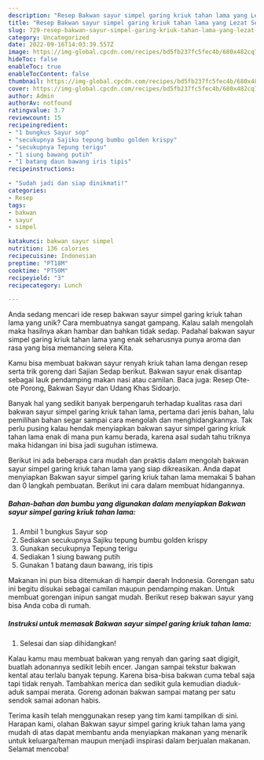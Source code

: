 ```yaml
---
description: "Resep Bakwan sayur simpel garing kriuk tahan lama yang Lezat Sekali"
title: "Resep Bakwan sayur simpel garing kriuk tahan lama yang Lezat Sekali"
slug: 729-resep-bakwan-sayur-simpel-garing-kriuk-tahan-lama-yang-lezat-sekali
category: Uncategorized
date: 2022-09-16T14:03:39.557Z
image: https://img-global.cpcdn.com/recipes/bd5fb237fc5fec4b/680x482cq70/bakwan-sayur-simpel-garing-kriuk-tahan-lama-foto-resep-utama.jpg
hideToc: false
enableToc: true
enableTocContent: false
thumbnail: https://img-global.cpcdn.com/recipes/bd5fb237fc5fec4b/680x482cq70/bakwan-sayur-simpel-garing-kriuk-tahan-lama-foto-resep-utama.jpg
cover: https://img-global.cpcdn.com/recipes/bd5fb237fc5fec4b/680x482cq70/bakwan-sayur-simpel-garing-kriuk-tahan-lama-foto-resep-utama.jpg
author: Admin
authorAv: notfound
ratingvalue: 3.7
reviewcount: 15
recipeingredient:
- "1 bungkus Sayur sop"
- "secukupnya Sajiku tepung bumbu golden krispy"
- "secukupnya Tepung terigu"
- "1 siung bawang putih"
- "1 batang daun bawang iris tipis"
recipeinstructions:

- "Sudah jadi dan siap dinikmati!"
categories:
- Resep
tags:
- bakwan
- sayur
- simpel

katakunci: bakwan sayur simpel 
nutrition: 136 calories
recipecuisine: Indonesian
preptime: "PT18M"
cooktime: "PT50M"
recipeyield: "3"
recipecategory: Lunch

---
```





Anda sedang mencari ide resep bakwan sayur simpel garing kriuk tahan lama yang unik? Cara membuatnya sangat gampang. Kalau salah mengolah maka hasilnya akan hambar dan bahkan tidak sedap. Padahal bakwan sayur simpel garing kriuk tahan lama yang enak seharusnya punya aroma dan rasa yang bisa memancing selera Kita.





Kamu bisa membuat bakwan sayur renyah kriuk tahan lama dengan resep serta trik goreng dari Sajian Sedap berikut. Bakwan sayur enak disantap sebagai lauk pendamping makan nasi atau camilan. Baca juga: Resep Ote-ote Porong, Bakwan Sayur dan Udang Khas Sidoarjo.

Banyak hal yang sedikit banyak berpengaruh terhadap kualitas rasa dari bakwan sayur simpel garing kriuk tahan lama, pertama dari jenis bahan, lalu pemilihan bahan segar sampai cara mengolah dan menghidangkannya. Tak perlu pusing kalau hendak menyiapkan bakwan sayur simpel garing kriuk tahan lama enak di mana pun kamu berada, karena asal sudah tahu triknya maka hidangan ini bisa jadi suguhan istimewa.






Berikut ini ada beberapa cara mudah dan praktis dalam mengolah bakwan sayur simpel garing kriuk tahan lama yang siap dikreasikan. Anda dapat menyiapkan Bakwan sayur simpel garing kriuk tahan lama memakai 5 bahan dan 0 langkah pembuatan. Berikut ini cara dalam membuat hidangannya.

<!--inarticleads1-->

##### Bahan-bahan dan bumbu yang digunakan dalam menyiapkan Bakwan sayur simpel garing kriuk tahan lama:

1. Ambil 1 bungkus Sayur sop
1. Sediakan secukupnya Sajiku tepung bumbu golden krispy
1. Gunakan secukupnya Tepung terigu
1. Sediakan 1 siung bawang putih
1. Gunakan 1 batang daun bawang, iris tipis


Makanan ini pun bisa ditemukan di hampir daerah Indonesia. Gorengan satu ini begitu disukai sebagai camilan maupun pendamping makan. Untuk membuat gorengan inipun sangat mudah. Berikut resep bakwan sayur yang bisa Anda coba di rumah. 

<!--inarticleads2-->

##### Instruksi untuk memasak Bakwan sayur simpel garing kriuk tahan lama:


1. Selesai dan siap dihidangkan!

Kalau kamu mau membuat bakwan yang renyah dan garing saat digigit, buatlah adonannya sedikit lebih encer. Jangan sampai tekstur bakwan kental atau terlalu banyak tepung. Karena bisa-bisa bakwan cuma tebal saja tapi tidak renyah. Tambahkan merica dan sedikit gula kemudian diaduk-aduk sampai merata. Goreng adonan bakwan sampai matang per satu sendok samai adonan habis. 

Terima kasih telah menggunakan resep yang tim kami tampilkan di sini. Harapan kami, olahan Bakwan sayur simpel garing kriuk tahan lama yang mudah di atas dapat membantu anda menyiapkan makanan yang menarik untuk keluarga/teman maupun menjadi inspirasi dalam berjualan makanan. Selamat mencoba!
